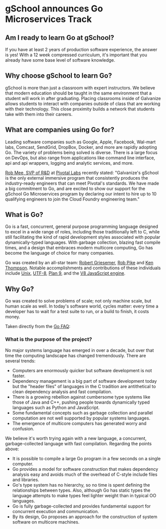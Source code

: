 # gSchool announces Go Microservices Track

## Am I ready to learn Go at gSchool?

If you have at least 2 years of production software experience, the answer is
yes!  With a 12 week compressed curriculum, it's important that you already
have some base level of software knowledge.

## Why choose gSchool to learn Go?

gSchool is more than just a classroom with expert instructors. We believe that
modern education should be taught in the same environment that a student will
work in after graduating. Placing classrooms inside of Galvanize allows
students to interact with companies outside of class that are working with
their technology. This close proximity builds a network that students take with
them into their careers.

## What are companies using Go for?

Leading software companies such as Google, Apple, Facebook, Wal-mart labs,
Comcast, SendGrid, DropBox, Docker, and more are rapidly adopting Go. The
variety of problems being solved is diverse. There is a large focus on DevOps,
but also range from applications like command line interface, api and api
wrappers, logging and analytic services, and more.

[Rob Mee, SVP of R&D](http://pivotallabs.com/team/executives/) at
[Pivotal Labs](http://pivotallabs.com/) recently stated: "Galvanize's gSchool
is the only external immersive program that consistently produces the
industry-ready engineers that can meet Pivotal's standards.  We have made a big
commitment to Go, and are excited to show our support for the gSchool Go
Microservices program by declaring our intent to hire up to 10 qualifying
engineers to join the Cloud Foundry engineering team."

## What is Go?

Go is a fast, concurrent, general purpose programming language designed to
excel in a wide range of roles, including those traditionally left to C, while
still facilitating the kind of rapid development styles associated with popular
dynamically-typed languages. With garbage collection, blazing fast compile
times, and a design that embraces modern multicore computing, Go has become the
language of choice for many companies.

Go was created by an all-star team:
[Robert Griesemer](http://en.wikipedia.org/wiki/Robert_Griesemer),
[Rob Pike](http://en.wikipedia.org/wiki/Rob_Pike) and
[Ken Thompson](http://en.wikipedia.org/wiki/Ken_Thompson).
Notable accomplishments and contributions of these individuals include
[Unix](http://en.wikipedia.org/wiki/Unix),
[UTF-8](http://en.wikipedia.org/wiki/UTF-8),
[Plan 9](http://en.wikipedia.org/wiki/Plan_9_from_Bell_Labs),
and the [V8 JavaScript engine](http://en.wikipedia.org/wiki/V8_(JavaScript_engine)).

## Why Go?

Go was created to solve problems of scale; not only machine scale, but human
scale as well. In today's software world, cycles matter: every time a developer
has to wait for a test suite to run, or a build to finish, it costs money.

Taken directly from the [Go FAQ](https://golang.org/doc/faq):

### What is the purpose of the project?

No major systems language has emerged in over a decade, but over that time the
computing landscape has changed tremendously. There are several trends:

- Computers are enormously quicker but software development is not faster.
- Dependency management is a big part of software development today but the
  "header files" of languages in the C tradition are antithetical to clean
  dependency analysis and fast compilation.
- There is a growing rebellion against cumbersome type systems like those of
  Java and C++, pushing people towards dynamically typed languages such as
  Python and JavaScript.
- Some fundamental concepts such as garbage collection and parallel computation
  are not well supported by popular systems languages.
- The emergence of multicore computers has generated worry and confusion.

We believe it's worth trying again with a new language, a concurrent,
garbage-collected language with fast compilation. Regarding the points above:

- It is possible to compile a large Go program in a few seconds on a single
  computer.
- Go provides a model for software construction that makes dependency analysis
  easy and avoids much of the overhead of C-style include files and libraries.
- Go's type system has no hierarchy, so no time is spent defining the
  relationships between types. Also, although Go has static types the language
  attempts to make types feel lighter weight than in typical OO languages.
- Go is fully garbage-collected and provides fundamental support for concurrent
  execution and communication.
- By its design, Go proposes an approach for the construction of system
  software on multicore machines.
